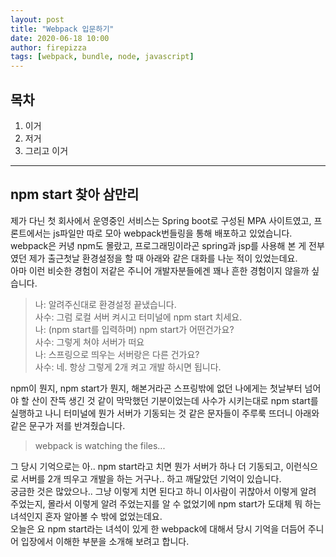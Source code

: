 ```yaml
---
layout: post
title: "Webpack 입문하기"
date: 2020-06-18 10:00
author: firepizza
tags: [webpack, bundle, node, javascript]
---
```


## 목차

1. 이거
1. 저거
1. 그리고 이거

---

## npm start 찾아 삼만리

제가 다닌 첫 회사에서 운영중인 서비스는 Spring boot로 구성된 MPA 사이트였고, 프론트에서는 js파일만 따로 모아 webpack번들링을 통해 배포하고 있었습니다.<br/>
webpack은 커녕 npm도 몰랐고, 프로그래밍이라곤 spring과 jsp를 사용해 본 게 전부였던 제가 출근첫날 환경설정을 할 때 아래와 같은 대화를 나눈 적이 있었는데요.<br/>
아마 이런 비슷한 경험이 저같은 주니어 개발자분들에겐 꽤나 흔한 경험이지 않을까 싶습니다.<br/>

> 나: 알려주신대로 환경설정 끝냈습니다.<br/>
> 사수: 그럼 로컬 서버 켜시고 터미널에 npm start 치세요.<br/>
> 나: (npm start를 입력하며) npm start가 어떤건가요?<br/>
> 사수: 그렇게 쳐야 서버가 떠요<br/>
> 나: 스프링으로 띄우는 서버랑은 다른 건가요?<br/>
> 사수: 네. 항상 그렇게 2개 켜고 개발 하시면 됩니다.

npm이 뭔지, npm start가 뭔지, 해본거라곤 스프링밖에 없던 나에게는 첫날부터 넘어야 할 산이 잔뜩 생긴 것 같이 막막했던 기분이었는데 사수가 시키는대로 npm start를 실행하고 나니 터미널에 뭔가 서버가 기동되는 것 같은 문자들이 주루룩 뜨더니 아래와 같은 문구가 저를 반겨줬습니다.

> webpack is watching the files...

그 당시 기억으로는 아.. npm start라고 치면 뭔가 서버가 하나 더 기동되고, 이런식으로 서버를 2개 띄우고 개발을 하는 거구나.. 하고 깨달았던 기억이 있습니다.<br/>
궁금한 것은 많았으나.. 그냥 이렇게 치면 된다고 하니 이사람이 귀찮아서 이렇게 알려 주었는지, 몰라서 이렇게 알려 주었는지를 알 수 없었기에 npm start가 도대체 뭐 하는 녀석인지 혼자 알아볼 수 밖에 없었는데요.<br/>
오늘은 요 npm start라는 녀석이 있게 한 webpack에 대해서 당시 기억을 더듬어 주니어 입장에서 이해한 부분을 소개해 보려고 합니다.
